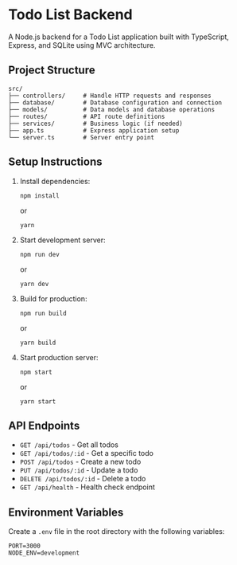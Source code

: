 # Todo List Backend

A Node.js backend for a Todo List application built with TypeScript, Express, and SQLite using MVC architecture.

## Project Structure

```
src/
├── controllers/     # Handle HTTP requests and responses
├── database/        # Database configuration and connection
├── models/          # Data models and database operations
├── routes/          # API route definitions
├── services/        # Business logic (if needed)
├── app.ts           # Express application setup
└── server.ts        # Server entry point
```

## Setup Instructions

1. Install dependencies:

   ```
   npm install
   ```

   or

   ```
   yarn
   ```

2. Start development server:

   ```
   npm run dev
   ```

   or

   ```
   yarn dev
   ```

3. Build for production:

   ```
   npm run build
   ```

   or

   ```
   yarn build
   ```

4. Start production server:
   ```
   npm start
   ```
   or
   ```
   yarn start
   ```

## API Endpoints

- `GET /api/todos` - Get all todos
- `GET /api/todos/:id` - Get a specific todo
- `POST /api/todos` - Create a new todo
- `PUT /api/todos/:id` - Update a todo
- `DELETE /api/todos/:id` - Delete a todo
- `GET /api/health` - Health check endpoint

## Environment Variables

Create a `.env` file in the root directory with the following variables:

```
PORT=3000
NODE_ENV=development
```
